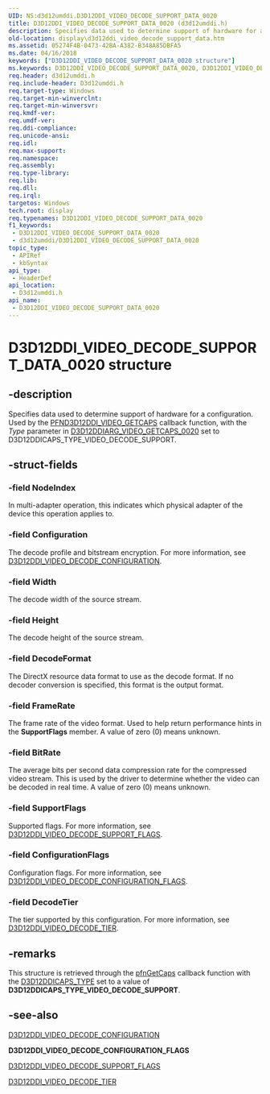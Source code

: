 ```yaml
---
UID: NS:d3d12umddi.D3D12DDI_VIDEO_DECODE_SUPPORT_DATA_0020
title: D3D12DDI_VIDEO_DECODE_SUPPORT_DATA_0020 (d3d12umddi.h)
description: Specifies data used to determine support of hardware for a configuration.
old-location: display\d3d12ddi_video_decode_support_data.htm
ms.assetid: 05274F4B-0473-42BA-A382-B348A85DBFA5
ms.date: 04/16/2018
keywords: ["D3D12DDI_VIDEO_DECODE_SUPPORT_DATA_0020 structure"]
ms.keywords: D3D12DDI_VIDEO_DECODE_SUPPORT_DATA_0020, D3D12DDI_VIDEO_DECODE_SUPPORT_DATA_0020 structure [Display Devices], d3d12umddi/D3D12DDI_VIDEO_DECODE_SUPPORT_DATA_0020, display.d3d12ddi_video_decode_support_data
req.header: d3d12umddi.h
req.include-header: D3d12umddi.h
req.target-type: Windows
req.target-min-winverclnt: 
req.target-min-winversvr: 
req.kmdf-ver: 
req.umdf-ver: 
req.ddi-compliance: 
req.unicode-ansi: 
req.idl: 
req.max-support: 
req.namespace: 
req.assembly: 
req.type-library: 
req.lib: 
req.dll: 
req.irql: 
targetos: Windows
tech.root: display
req.typenames: D3D12DDI_VIDEO_DECODE_SUPPORT_DATA_0020
f1_keywords:
 - D3D12DDI_VIDEO_DECODE_SUPPORT_DATA_0020
 - d3d12umddi/D3D12DDI_VIDEO_DECODE_SUPPORT_DATA_0020
topic_type:
 - APIRef
 - kbSyntax
api_type:
 - HeaderDef
api_location:
 - D3d12umddi.h
api_name:
 - D3D12DDI_VIDEO_DECODE_SUPPORT_DATA_0020
---
```


# D3D12DDI_VIDEO_DECODE_SUPPORT_DATA_0020 structure


## -description

Specifies data used to determine support of hardware for a configuration. Used by the [PFND3D12DDI_VIDEO_GETCAPS](nc-d3d12umddi-pfnd3d12ddi_video_getcaps.md) callback function, with the *Type* parameter in [D3D12DDIARG_VIDEO_GETCAPS_0020](ns-d3d12umddi-d3d12ddiarg_video_getcaps_0020.md) set to D3D12DDICAPS_TYPE_VIDEO_DECODE_SUPPORT.

## -struct-fields

### -field NodeIndex

In multi-adapter operation, this indicates which physical adapter of the device this operation applies to.

### -field Configuration

The decode profile and bitstream encryption. For more information, see [D3D12DDI_VIDEO_DECODE_CONFIGURATION](ns-d3d12umddi-d3d12ddi_video_decode_configuration_0020.md).

### -field Width

The decode width of the source stream.

### -field Height

The decode height of the source stream.

### -field DecodeFormat

The DirectX resource data format to use as the decode format. If no decoder conversion is specified, this format is the output format.

### -field FrameRate

The frame rate of the video format. Used to help return performance hints in the <b>SupportFlags</b> member. A value of zero (0) means unknown.

### -field BitRate

The average bits per second data compression rate for the compressed video stream. This is used by the driver to determine whether the video can be decoded in real time. A value of zero (0) means unknown.

### -field SupportFlags

Supported flags. For more information, see <a href="/windows-hardware/drivers/ddi/d3d12umddi/ne-d3d12umddi-d3d12ddi_video_decode_support_flags_0020">D3D12DDI_VIDEO_DECODE_SUPPORT_FLAGS</a>.

### -field ConfigurationFlags

Configuration flags. For more information, see <a href="/windows-hardware/drivers/ddi/d3d12umddi/ne-d3d12umddi-d3d12ddi_video_decode_configuration_flags_0020">D3D12DDI_VIDEO_DECODE_CONFIGURATION_FLAGS</a>.

### -field DecodeTier

The tier supported by this configuration.  For more information, see <a href="/windows-hardware/drivers/ddi/d3d12umddi/ne-d3d12umddi-d3d12ddi_video_decode_tier_0020">D3D12DDI_VIDEO_DECODE_TIER</a>.

## -remarks

This structure is retrieved through the <a href="/windows-hardware/drivers/ddi/d3d12umddi/nc-d3d12umddi-pfnd3d12ddi_video_getcaps">pfnGetCaps</a> callback function  with the <a href="/windows-hardware/drivers/ddi/d3d12umddi/ne-d3d12umddi-d3d12ddicaps_type">D3D12DDICAPS_TYPE</a> set to a value of <b>D3D12DDICAPS_TYPE_VIDEO_DECODE_SUPPORT</b>.

## -see-also

<a href="/windows-hardware/drivers/ddi/d3d12umddi/ne-d3d12umddi-d3d12ddi_video_decode_configuration_flags_0020">D3D12DDI_VIDEO_DECODE_CONFIGURATION</a>



<b>D3D12DDI_VIDEO_DECODE_CONFIGURATION_FLAGS</b>



<a href="/windows-hardware/drivers/ddi/d3d12umddi/ne-d3d12umddi-d3d12ddi_video_decode_support_flags_0020">D3D12DDI_VIDEO_DECODE_SUPPORT_FLAGS</a>



<a href="/windows-hardware/drivers/ddi/d3d12umddi/ne-d3d12umddi-d3d12ddi_video_decode_tier_0020">D3D12DDI_VIDEO_DECODE_TIER</a>